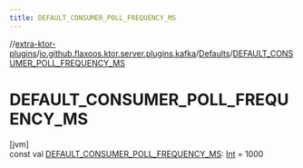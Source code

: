 ```yaml
---
title: DEFAULT_CONSUMER_POLL_FREQUENCY_MS
---
```

//[extra-ktor-plugins](../../../index.md)/[io.github.flaxoos.ktor.server.plugins.kafka](../index.md)/[Defaults](index.md)/[DEFAULT_CONSUMER_POLL_FREQUENCY_MS](-d-e-f-a-u-l-t_-c-o-n-s-u-m-e-r_-p-o-l-l_-f-r-e-q-u-e-n-c-y_-m-s.md)



# DEFAULT_CONSUMER_POLL_FREQUENCY_MS



[jvm]\
const val [DEFAULT_CONSUMER_POLL_FREQUENCY_MS](-d-e-f-a-u-l-t_-c-o-n-s-u-m-e-r_-p-o-l-l_-f-r-e-q-u-e-n-c-y_-m-s.md): [Int](https://kotlinlang.org/api/latest/jvm/stdlib/kotlin/-int/index.md) = 1000




